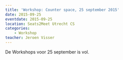 ```yaml
---
title: 'Workshop: Counter space, 25 september 2015'
date: 2015-09-25
eventdate: 2015-09-25
location: Seats2Meet Utrecht CS
categories:
    - Workshop
teacher: Jeroen Visser
---
```


De Workshops voor 25 september is vol.

